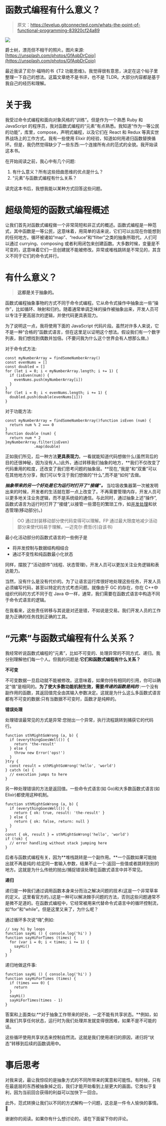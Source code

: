 # 函数式编程有什么意义？

> 原文：<https://levelup.gitconnected.com/whats-the-point-of-functional-programming-83920cf24a89>

![](img/0f66d499d8e2f7aee608e7e04e2ae7ee.png)

爵士树，漂亮但不相干的照片。图片来源:[https://unsplash.com/photos/GfAqbDrCoio](https://unsplash.com/photos/GfAqbDrCoio)

最近我读了尼尔·福特的书《T2 功能思维》。我觉得很有意思，决定在这个帖子里整理一下自己的想法。这篇文章绝不是书评，也不是 TLDR。大部分内容都是基于我自己的经历和理解。

# 关于我

我受过命令式编程和面向对象风格的“训练”。但是作为一个熟悉 Ruby 和 JavaScript 的程序员，我对函数式编程的“元素”有点熟悉。我知道“作为一等公民的功能”，库里，compose，声明式编程，以及它们在 React 和 Redux 等真实世界战场上的工作方式。我有一些使用 Elixir 的经验，知道如何用递归函数替换循环。但是，我仍然觉得缺少了一些东西:一个连接所有点的范式的全貌。我开始读这本书。

在开始阅读之前，我心中有几个问题:

1.  有什么意义？所有这些扭曲思维的优点是什么？
2.  “元素”与函数式编程有什么关系？

读完这本书后，我想我能以某种方式回答这些问题。

# 超级简短的函数式编程概述

让我们首先对函数式编程做一个非常简短和非正式的概述。函数式编程是一种范式，其中函数是一等公民，这意味着，用简单的话来说，它们可以出现在你能想到的任何地方。循环被诸如“map”、“reduce”和“filter”之类的抽象所取代。人们可以通过 currying、composing 或者利用闭包来创建函数。大多数时候，变量是不可变的，这意味着它们一旦创建就不能被修改。异常或堆栈跳转是不常见的，其含义不同于它们的命令式并行。

# 有什么意义？

> **这都是关于抽象的。**

函数式编程抽象事物的方式不同于命令式编程。它从命令式操作中抽象出一些“操作”，比如循环、映射和归约。随着通常单调乏味的操作被抽象出来，开发人员可以专注于更高层次的逻辑，并使代码更具表现力。

为了说明这一点，我将使用下面的 JavaScript 代码片段。虽然对许多人来说，它不是一种“合格的”函数式语言，但在这里足以证明这个想法。假设我们有一个数字列表，我们想找到偶数并加倍。(不要问我为什么这个世界会有人想那么做。)

对于命令式方法:

```
const myNumberArray = findSomeNumberArray()
const evenNums = []
const doubled = []
for (let i = 0; i < myNumberArray.length; i += 1) {
  if (isEven(num)) {
    evenNums.push(myNumberArray[i])
  }
}
for (let i = 0; i < evenNums.length; i += 1) {
  doubled.push(double(evenNums[i]))
}
```

对于功能方法:

```
const myNumberArray = findSomeNumberArray()function isEven (num) {
  return num % 2 === 0
}
function double (num) {
  return num * 2
}myNumberArray.filter(isEven)
             .map(double)
```

正如我们所见，后一种方法**更具表现力**。一看就能知道代码想做什么(虽然背后的目的还很神秘，因为没有人。)此外，通过转移我们抽象的地方，**我们不仅改变了代码重用的粒度，还改变了我们思考问题的抽象层。**现在,“我是”和“双重”可以在其他地方分享，我们可以专注于我们想做的“什么”,而不是“如何”去做。

***抽象带来的另一个好处是它为运行时打开了“接缝”。*** 当垃圾收集器第一次被发明出来的时候，开发者的生活就在那一点上改变了。不再需要管理内存，开发人员可以更多地关注业务逻辑，而不是系统级的通信。与此同时，通过抽象上述“操作”,函数式语言为运行时打开了“接缝”,以接管一些潜在的繁琐工作，如[并发处理](https://www.scala-lang.org/api/2.12.2/scala/collection/parallel/immutable/ParMap.html)和状态管理(移动部分)。)

> OO 通过封装移动部分使代码变得可以理解。FP 通过最大限度地减少活动部分来使代码易于理解。—迈克尔·费哲(引自该书)

最小化活动部分的函数式语言的一些例子是

*   将并发控制与数据结构相结合
*   通过不变性和纯函数最小化状态

同样，摆脱了“活动部件”(线程、状态管理)，开发人员可以更加关注业务逻辑和表达能力。

当然，没有什么是没有代价的。为了让语言运行库很好地处理这些任务，开发人员必须编写代码，甚至以特定的方式考虑问题。就像由于 GC 的存在，你在 C++中组织代码的方式不同于在 Java 中一样，通常，我们需要在函数式语言中构造不同于命令式语言的逻辑。

在我看来，这些责任转移与其说是对还是错，不如说是交易。我们开发人员的工作是为正确的任务找到正确的工具。

# “元素”与函数式编程有什么关系？

我经常听说函数式编程的“元素”，比如不可变的、处理异常的不同方式、递归。我分别理解他们每一个人。但我的问题是:**它们和函数式编程有什么关系？**

**不可变**

不可变数据一旦启动就不能被修改。这意味着，如果你持有相同的引用，你可以确定“值”是相同的。**为了使大多数功能机制生效，需要*传递的函数是纯的*** :一个没有副作用的函数，其返回值完全由其输入参数决定。这就是为什么这么多函数式语言都有不可变的数据:只有当数据不可变时，函数才是纯粹的。

**错误处理**

处理错误最常见的方式是异常:您抛出一个异常，执行流程跳转到捕获它的代码行。

```
function sthMightGoWrong (a, b) {
  if (everythingGoesWell()) {
    return 'the-result'
  } else {
    throw new Error('ops!')
  }
}try {
  const result = sthMightGoWrong('hello', 'world')
} catch (e) {
  // execution jumps to here
}
```

另一种处理错误的方法是返回值。一些命令式语言(如 Go)和大多数函数式语言(如 Elixir)都使用这种机制。

```
function sthMightGoWrong (a, b) {
  if (everythingGoesWell()) {
    return { ok: true, result: 'the-result' }
  } else {
    return { ok: false, return: null }
  }
}
const { ok, result } = sthMightGoWrong('hello', 'world')
if (!ok) {
  // error handling without stack jumping here
}
```

后者与函数式编程有关，因为**堆栈跳转是一个副作用。**一个函数如果可能抛出就不再是纯的:给定同一套输入参数，结果不止一个:返回一些值或者跳转到别的地方。这就是为什么传统的抛出/捕捉错误处理在函数式语言中并不常见。

**递归**

递归是一种我们通过调用函数本身来分而治之解决问题的技术(这是一个非常草率的定义。这里看官方的。)这是一种可以解决棘手问题的方法，否则这些问题通常不是微不足道的。在函数式编程中，它经常被用来代替命令式语言中的循环控制流，如“for”和“while”。但是这里又来了，为什么呢？

通过循环多次说“嗨”,例如:

```
// say hi by loops
function sayHi () { console.log('hi') }
function sayHiForTimes (times) {
  for (var i = 0; i < times; i += 1) {
    sayHi()
  }
}
```

递归地做这件事:

```
function sayHi () { console.log('hi') }
function sayHiForTimes (times) {
  if (times === 0) {
    return
  }
  sayHi()
  sayHiForTimes(times - 1)
}
```

答案和上面类似:**对于抽象工作带来的好处，一定不能有共享状态。**例如，如果我们共享任何状态，运行时为我们处理并发就变得很困难，如果不是不可能的话。

这些循环使用共享状态来控制自然流。这就是我们使用递归的原因，递归将“状态”转移到后续的函数调用中。

# 事后思考

对我来说，最让我惊叹的是抽象方式的不同所带来的寓意和可能性。有时候，只有在最底层的东西被抽象掉之后，我们才能开始看到上层更大的画面。它类似于复利，因为当前回合获得的利益可以加快下一回合。

此外，范式转换让我们以不同的方式解构一个问题，这总是一件令人愉快的事情。💖

谢谢你的阅读。如果你有什么想讨论的，请在下面留下你的评论。